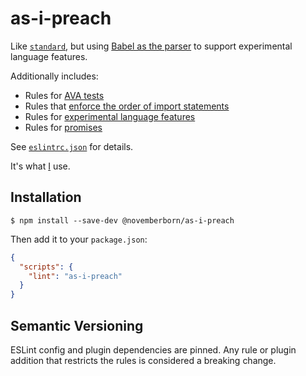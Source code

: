 # as-i-preach

Like [`standard`](https://github.com/feross/standard), but using [Babel as the
parser](https://github.com/babel/babel-eslint) to support experimental language
features.

Additionally includes:

* Rules for [AVA
tests](https://github.com/sindresorhus/eslint-plugin-ava)
* Rules that [enforce the order of import
statements](https://github.com/benmosher/eslint-plugin-import)
* Rules for [experimental language
features](https://github.com/babel/eslint-plugin-babel)
* Rules for [promises](https://github.com/xjamundx/eslint-plugin-promise)

See
[`eslintrc.json`](https://github.com/novemberborn/as-i-preach/blob/master/eslintrc.json)
for details.

It's what [I](https://novemberborn.net/) use.

## Installation

```console
$ npm install --save-dev @novemberborn/as-i-preach
```

Then add it to your `package.json`:

```json
{
  "scripts": {
    "lint": "as-i-preach"
  }
}
```

## Semantic Versioning

ESLint config and plugin dependencies are pinned. Any rule or plugin addition
that restricts the rules is considered a breaking change.
